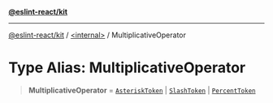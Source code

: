 [**@eslint-react/kit**](../../README.md)

***

[@eslint-react/kit](../../README.md) / [\<internal\>](../README.md) / MultiplicativeOperator

# Type Alias: MultiplicativeOperator

> **MultiplicativeOperator** = [`AsteriskToken`](../enumerations/SyntaxKind.md#asterisktoken) \| [`SlashToken`](../enumerations/SyntaxKind.md#slashtoken) \| [`PercentToken`](../enumerations/SyntaxKind.md#percenttoken)
